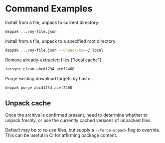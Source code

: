 # Command Examples

Install from a file, unpack to current directory:

```sh
deppak .../my-file.json
```

Install from a file, unpack to a specified root directory:

```sh
deppak .../my-file.json --unpack-to=~/.local
```

Remove already-extracted files ("local cache")

```sh
tarsync clean abcd1234 acef2468
```

Purge existing download targets by hash:

```sh
deppak purge abcd1234 acef2468
```

## Unpack cache

Once the archive is confirmed present, need to determine whether to unpack freshly, or use the currently cached versions of unpacked files.

Default may be to re-use files, but supply a `--force-unpack` flag to override. This can be useful in CI for affirming package content.
